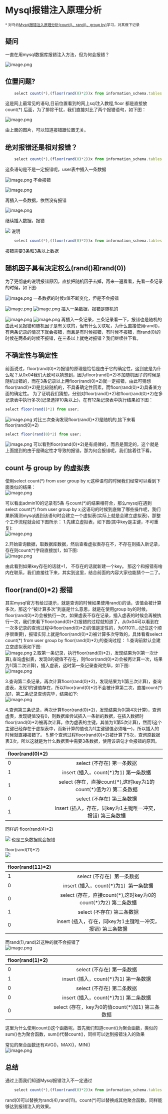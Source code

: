# Mysql报错注入原理分析

<sub>*
对乌云[Mysql报错注入原理分析(count()、rand()、group by)](http://wooyun.jozxing.cc/static/drops/tips-14312.html)学习，对其做下记录

## 疑问

一直在用mysql数据库报错注入方法，但为何会报错？  

![image.png](Analysis-of-MySQL's-error-injection-principle/Mysql报错注入原理分析1.png)


## 位置问题?

```javascript
	select count(*),(floor(rand(0)*2))x from information_schema.tables group by x; 
```

这是网上最常见的语句,目前位置看到的网上sql注入教程,floor 都是直接放count(\*) 后面，为了排除干扰，我们直接对比了两个报错语句，如下图：

![image.png](Analysis-of-MySQL's-error-injection-principle/Mysql报错注入原理分析2.png)

由上面的图片，可以知道报错跟位置无关。


## 绝对报错还是相对报错？

```javascript
	select count(*),(floor(rand(0)*2))x from information_schema.tables group by x; 
```
这条语句是不是一定报错呢，user表中插入一条数据  

![image.png](Analysis-of-MySQL's-error-injection-principle/Mysql报错注入原理分析3.png)
不会报错  

![image.png](Analysis-of-MySQL's-error-injection-principle/Mysql报错注入原理分析4.png)

再插入一条数据，依然没有报错  

![image.png](Analysis-of-MySQL's-error-injection-principle/Mysql报错注入原理分析5.png)

继续插入数据，报错  

![](Analysis-of-MySQL's-error-injection-principle/Mysql报错注入原理分析6.png)
说明
```javascript
	select count(*),(floor(rand(0)*2))x from information_schema.tables group by x; 
```
报错需要3条和3条以上数据

## 随机因子具有决定权么(rand()和rand(0))
为了更彻底的说明报错原因，直接把随机因子去掉，再来一遍看看，先看一条记录的时候，如下图:  

![image.png](Analysis-of-MySQL's-error-injection-principle/Mysql报错注入原理分析7.png)
一条数据的时候x值不断变化，但是不会报错  

![image.png](Analysis-of-MySQL's-error-injection-principle/Mysql报错注入原理分析8.png)
![image.png](Analysis-of-MySQL's-error-injection-principle/Mysql报错注入原理分析9.png)
插入一条数据，报错是随机的  

![image.png](Analysis-of-MySQL's-error-injection-principle/Mysql报错注入原理分析10.png)
![image.png](Analysis-of-MySQL's-error-injection-principle/Mysql报错注入原理分析11.png)
再插入一条记录，三条记录看一下，报错也是随机的
由此可见报错和随机因子是有关联的，但有什么关联呢，为什么直接使用rand()，有两条记录的情况下就会报错，而且是有时候报错，有时候不报错，而rand(0)的时候在两条的时候不报错，在三条以上就绝对报错？我们继续往下看。

## 不确定性与确定性
前面说过，floor(rand(0)\*2)报错的原理是恰恰是由于它的确定性，这到底是为什么呢？从0x04我们大致可以猜想到，因为floor(rand()\*2)不加随机因子的时候是随机出错的，而在3条记录以上用floor(rand(0)\*2)就一定报错，由此可猜想floor(rand()\*2)是比较随机的，不具备确定性因素，而floor(rand(0)\*2)具备某方面的确定性。
为了证明我们猜想，分别对floor(rand()\*2)和floor(rand(0)\*2)在多记录表中执行多次(记录选择10条以上)，在有12条记录表中执行结果如下图：
```javascript
select floor(rand()*2) from user;
```
![image.png](Analysis-of-MySQL's-error-injection-principle/Mysql报错注入原理分析12.png)
对比三次查询发现floor(rand()\*2)是随机的,接下来看floor(rand(0)\*2)
```javascript
select floor(rand(0)*2) from user;
```
![image.png](Analysis-of-MySQL's-error-injection-principle/Mysql报错注入原理分析13.png)
可以看到floor(rand(0)\*2)是有规律的，而且是固定的，这个就是上面提到的由于是确定性才导致的报错，那为何会报错呢，我们接着往下看。

## count 与 group by 的虚拟表
使用select count(\*) from user group by x;这种语句的时候我们经常可以看到下面类似的结果：  
![image.png](Analysis-of-MySQL's-error-injection-principle/Mysql报错注入原理分析14.png)

可以看出admin10的记录有5条
与count(\*)的结果相符合，那么mysql在遇到select count(\*) from user group by x;这语句的时候到底做了哪些操作呢，我们果断猜测mysql遇到该语句时会建立一个虚拟表(实际上就是会建立虚拟表)，那整个工作流程就会如下图所示：
1.先建立虚拟表，如下图(其中key是主键，不可重复):  
![image.png](Analysis-of-MySQL's-error-injection-principle/Mysql报错注入原理分析16.png)
 
2.开始查询数据，取数据库数据，然后查看虚拟表存在不，不存在则插入新记录，存在则count(\*)字段直接加1，如下图:  
![image.png](Analysis-of-MySQL's-error-injection-principle/Mysql报错注入原理分析15.png)
 
由此看到如果key存在的话就+1， 不存在的话就新建一个key。
那这个和报错有啥内在联系，我们直接往下来，其实到这里，结合前面的内容大家也能猜个一二了。

## floor(rand(0)\*2) 报错
其实mysql官方有给过提示，就是查询的时候如果使用rand()的话，该值会被计算多次，那这个“被计算多次”到底是什么意思，就是在使用group by的时候，floor(rand(0)\*2)会被执行一次，如果虚表不存在记录，插入虚表的时候会再被执行一次，我们来看下floor(rand(0)\*2)报错的过程就知道了，从0x04可以看到在一次多记录的查询过程中floor(rand(0)\*2)的值是定性的，为011011…(记住这个顺序很重要)，报错实际上就是floor(rand(0)\*2)被计算多次导致的，具体看看select count(\*) from user group by floor(rand(0)\*2);的查询过程：
1.查询前默认会建立空虚拟表如下图:  
![image.png](Analysis-of-MySQL's-error-injection-principle/Mysql报错注入原理分析16.png)
2.取第一条记录，执行floor(rand(0)\*2)，发现结果为0(第一次计算),查询虚拟表，发现0的键值不存在，则floor(rand(0)\*2)会被再计算一次，结果为1(第二次计算)，插入虚表，这时第一条记录查询完毕，如下图:  
![image.png](Analysis-of-MySQL's-error-injection-principle/Mysql报错注入原理分析17.png)
 
3.查询第二条记录，再次计算floor(rand(0)\*2)，发现结果为1(第三次计算)，查询虚表，发现1的键值存在，所以floor(rand(0)\*2)不会被计算第二次，直接count(\*)加1，第二条记录查询完毕，结果如下:  
![image.png](Analysis-of-MySQL's-error-injection-principle/Mysql报错注入原理分析18.png)
 
4.查询第三条记录，再次计算floor(rand(0)\*2)，发现结果为0(第4次计算)，查询虚表，发现键值没有0，则数据库尝试插入一条新的数据，在插入数据时floor(rand(0)\*2)被再次计算，作为虚表的主键，其值为1(第5次计算)，然而1这个主键已经存在于虚拟表中，而新计算的值也为1(主键键值必须唯一)，所以插入的时候就直接报错了。
5.整个查询过程floor(rand(0)\*2)被计算了5次，查询原数据表3次，所以这就是为什么数据表中需要3条数据，使用该语句才会报错的原因。  

|floor(rand(0)\*2) |  |
| - | :-: |
|0 |	select (不存在)  第一条数据 |
|1 |	insert (插入，count(\*)为1)  第一条数据 |
|1 |	select (存在，直接count(\*),这时key为1的count(\*)值为2)  第二条数据 |
|0 |	select (不存在)  第三条数据 |
|1 |	insert (插入，存在，同key为1主键唯一冲突，报错)  第三条数据 |


同样的
floor(rand(4)\*2)  

 ![](Analysis-of-MySQL's-error-injection-principle/Mysql报错注入原理分析19.png)
也是三条数据就会报错

floor(rand(11)\*2)  
![](Analysis-of-MySQL's-error-injection-principle/Mysql报错注入原理分析20.png)

 
|floor(rand(11)\*2) |  |	
| - | :-: |
|1 |	select (不存在)&nbsp;&nbsp;第一条数据|
|0 |	insert (插入，count(\*)为1)&nbsp;&nbsp;第一条数据|
|0 |	select (存在，直接count(\*),这时key为0的count(\*)为2)  第二条数据|
|1 |	select (不存在)  第三条数据|
|0 |	insert (插入，存在，同key为1主键唯一冲突，报错)  第三条数据|

而rand(1),rand(2)这种的就不会报错了  
![image.png](Analysis-of-MySQL's-error-injection-principle/Mysql报错注入原理分析21.png)  

|floor(rand(1)\*2) |  |
| - | :-: |
|0 |	select (不存在)  第一条数据 |
|1 |	insert (插入，count(\*)为1)  第一条数据 |
|0 |	select (不存在)  第二条数据 |
|0 |	insert (插入，count(\*)为1)  第二条数据 |
|0 |	select (存在，key为0的值count(\*)加1)  第三条数据 |


这里为什么使用count()这个函数呢，首先我们知道count()为聚合函数，类似的sum()也为聚合函数，sum()代替count()，同样可以达到报错注入的效果

常见的聚合函数还有AVG()，MAX()，MIN()  
![image.png](Analysis-of-MySQL's-error-injection-principle/Mysql报错注入原理分析22.png)

## 总结
通过上面我们知道Mysql报错注入不一定通过
```javascript
	select count(*),(floor(rand(0)*2))x from information_schema.tables group by x; 
```
rand(0)可以替换为rand(4),rand(11)。count(*)可以替换成其他聚合函数。同样能够达到报错注入的效果。




